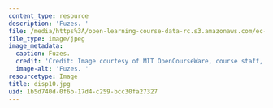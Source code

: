 ```yaml
---
content_type: resource
description: 'Fuzes. '
file: /media/https%3A/open-learning-course-data-rc.s3.amazonaws.com/ec-s06-design-for-demining-spring-2007/1b5d740d0f6b17d4c259bcc30fa27327_disp10.jpg
file_type: image/jpeg
image_metadata:
  caption: Fuzes.
  credit: 'Credit: Image courtesy of MIT OpenCourseWare, course staff, and students.'
  image-alt: 'Fuzes. '
resourcetype: Image
title: disp10.jpg
uid: 1b5d740d-0f6b-17d4-c259-bcc30fa27327
---
```

